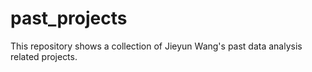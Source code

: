 # past_projects
This repository shows a collection of Jieyun Wang's past data analysis related projects. 
